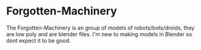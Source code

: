# Forgotten-Machinery
The Forgotten-Machinery is an group of models of robots/bots/droids, they are low poly and are blender files.
I'm new to making models in Blender so dont expect it to be good.
